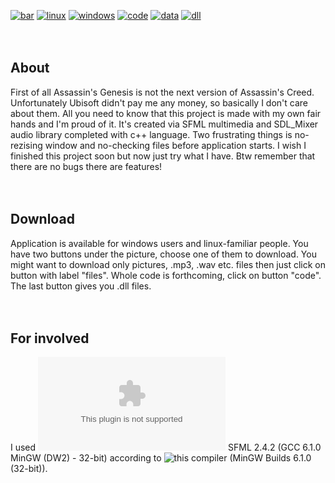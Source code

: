 [![bar](https://cloud.githubusercontent.com/assets/19840443/25200350/4d0039c2-254e-11e7-906d-5fd63c3f76ee.png)](https://youtu.be/F4lgM118sAE)
[![linux](https://cloud.githubusercontent.com/assets/19840443/25199468/3b54c178-254b-11e7-9d29-7f582afc42d9.png)](https://drive.google.com/uc?export=download&id=0B36D1JHNNqr-cWNhOFhqQ0RjSk0)
[![windows](https://cloud.githubusercontent.com/assets/19840443/25199497/515257ba-254b-11e7-89d8-d3ce908ba02f.png)](https://drive.google.com/uc?export=download&id=0B36D1JHNNqr-MGJmamFyRzlja28)
[![code](https://cloud.githubusercontent.com/assets/19840443/25199629/bf2eb86e-254b-11e7-9cf7-52199eaf50a6.png)](https://drive.google.com/uc?export=download&id=0B36D1JHNNqr-LVhidzZnQjFEZ0U)
[![data](https://cloud.githubusercontent.com/assets/19840443/25199526/682e43b8-254b-11e7-889f-d61a7ce0aa80.png)](https://drive.google.com/uc?export=download&id=0B36D1JHNNqr-Rks3TmFMaWt5bTQ)
[![dll](https://cloud.githubusercontent.com/assets/19840443/25199506/5bf2a698-254b-11e7-95b0-1d6e6e1d33d6.png)](https://drive.google.com/uc?export=download&id=0B36D1JHNNqr-YmJhaWxXWUdDM3c)
<br/>
<br/>
<br/>
## About
First of all Assassin's Genesis is not the next version of Assassin's Creed. Unfortunately Ubisoft didn't pay me any money, so basically I don't care about them. All you need to know that this project is made with my own fair hands and I'm proud of it. It's created via SFML multimedia and SDL_Mixer audio library completed with c++ language. Two frustrating things is no-rezising window and no-checking files before application starts. I wish I finished this project soon but now just try what I have. Btw remember that there are no bugs there are features!
<br/>
<br/>
<br/>
## Download
Application is available for windows users and linux-familiar people. You have two buttons under the picture, choose one of them to download. You might want to download only pictures, .mp3, .wav etc. files then just click on button with label "files". Whole code is forthcoming, click on button "code". The last button gives you .dll files. 
<br/>
<br/>
<br/>
## For involved
I used ![this](https://www.sfml-dev.org/files/SFML-2.4.2-windows-gcc-6.1.0-mingw-32-bit.zip) SFML 2.4.2 (GCC 6.1.0 MinGW (DW2) - 32-bit) according to ![this](https://sourceforge.net/projects/mingw-w64/files/Toolchains%20targetting%20Win32/Personal%20Builds/mingw-builds/6.1.0/threads-posix/dwarf/i686-6.1.0-release-posix-dwarf-rt_v5-rev0.7z/download) compiler (MinGW Builds 6.1.0 (32-bit)).
